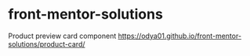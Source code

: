 # front-mentor-solutions
Product preview card component https://odya01.github.io/front-mentor-solutions/product-card/
